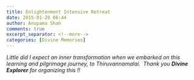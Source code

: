 ```yaml
---
title: Enlightenment Intensive Retreat
date: 2015-01-28 06:44
author: Anupama Shah
comments: true
excerpt_separator: <!--more-->
categories: [Divine Memories]
---
```

<p><i>Little did I expect an inner transformation when we embarked on this learning and pilgrimage journey,<!--more--> to Thiruvannamalai.  Thank you </i><strong><i>Divine Explorer</i></strong><i> for organizing this !!</i><strong><br /></strong></p>
